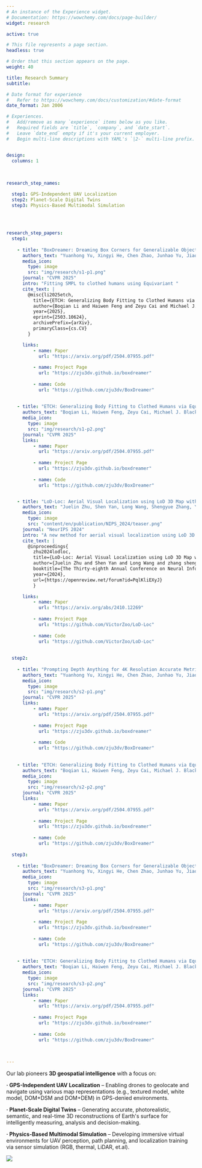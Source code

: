 ```yaml
---
# An instance of the Experience widget.
# Documentation: https://wowchemy.com/docs/page-builder/
widget: research

active: true

# This file represents a page section.
headless: true

# Order that this section appears on the page.
weight: 40

title: Research Summary
subtitle:

# Date format for experience
#   Refer to https://wowchemy.com/docs/customization/#date-format
date_format: Jan 2006

# Experiences.
#   Add/remove as many `experience` items below as you like.
#   Required fields are `title`, `company`, and `date_start`.
#   Leave `date_end` empty if it's your current employer.
#   Begin multi-line descriptions with YAML's `|2-` multi-line prefix.


design:
  columns: 1
  
  
  
research_step_names:

  step1: GPS-Independent UAV Localization
  step2: Planet-Scale Digital Twins
  step3: Physics-Based Multimodal Simulation

    
    
    
research_step_papers:
  step1:
  
    - title: "BoxDreamer: Dreaming Box Corners for Generalizable Object Pose Estimation"
      authors_text: "Yuanhong Yu, Xingyi He, Chen Zhao, Junhao Yu, Jiaqi Yang, Ruizhen Hu Yujun Shen Xing Zhu, Xiaowei Zhou, **Sida Peng**"
      media_icon:
        type: image
        src: "img/research/s1-p1.png"
      journal: "CVPR 2025"
      intro: "Fitting SMPL to clothed humans using Equivariant "
      cite_text: |
        @misc{li2025etch,
          title={ETCH: Generalizing Body Fitting to Clothed Humans via Equivariant Tightness},
          author={Boqian Li and Haiwen Feng and Zeyu Cai and Michael J. Black and Yuliang Xiu},
          year={2025},
          eprint={2503.10624},
          archivePrefix={arXiv},
          primaryClass={cs.CV}
        }

      links:
          - name: Paper
            url: "https://arxiv.org/pdf/2504.07955.pdf"
        
          - name: Project Page
            url: "https://zju3dv.github.io/boxdreamer"
        
          - name: Code
            url: "https://github.com/zju3dv/BoxDreamer"
    
  
    - title: "ETCH: Generalizing Body Fitting to Clothed Humans via Equivariant Tightness"
      authors_text: "Boqian Li, Haiwen Feng, Zeyu Cai, Michael J. Black, **Yuliang Xiu**"
      media_icon:
        type: image
        src: "img/research/s1-p2.png"
      journal: "CVPR 2025"
      links:
          - name: Paper
            url: "https://arxiv.org/pdf/2504.07955.pdf"
        
          - name: Project Page
            url: "https://zju3dv.github.io/boxdreamer"
        
          - name: Code
            url: "https://github.com/zju3dv/BoxDreamer"


    - title: "LoD-Loc: Aerial Visual Localization using LoD 3D Map with Neural Wireframe Alignment"
      authors_text: "Juelin Zhu, Shen Yan, Long Wang, Shengyue Zhang, Yu Liu, **Maojun Zhang**"
      media_icon:
        type: image
        src: "content/en/publication/NIPS_2024/teaser.png"
      journal: "NeurIPS 2024"
      intro: "A new method for aerial visual localization using LoD 3D map with neural wireframe alignment."
      cite_text: |
        @inproceedings{
          zhu2024lodloc,
          title={LoD-Loc: Aerial Visual Localization using LoD 3D Map with Neural Wireframe Alignment},
          author={Juelin Zhu and Shen Yan and Long Wang and zhang shengYue and Yu Liu and Maojun Zhang},
          booktitle={The Thirty-eighth Annual Conference on Neural Information Processing Systems},
          year={2024},
          url={https://openreview.net/forum?id=PqlKliEXyJ}
          }

      links:
          - name: Paper
            url: "https://arxiv.org/abs/2410.12269"
        
          - name: Project Page
            url: "https://github.com/VictorZoo/LoD-Loc"
        
          - name: Code
            url: "https://github.com/VictorZoo/LoD-Loc"
    
    
  step2:
  
    - title: "Prompting Depth Anything for 4K Resolution Accurate Metric Depth Estimation"
      authors_text: "Yuanhong Yu, Xingyi He, Chen Zhao, Junhao Yu, Jiaqi Yang, Ruizhen Hu Yujun Shen Xing Zhu, Xiaowei Zhou, **Sida Peng**"
      media_icon:
        type: image
        src: "img/research/s2-p1.png"
      journal: "CVPR 2025"
      links:
          - name: Paper
            url: "https://arxiv.org/pdf/2504.07955.pdf"
        
          - name: Project Page
            url: "https://zju3dv.github.io/boxdreamer"
        
          - name: Code
            url: "https://github.com/zju3dv/BoxDreamer"
    
  
    - title: "ETCH: Generalizing Body Fitting to Clothed Humans via Equivariant Tightness"
      authors_text: "Boqian Li, Haiwen Feng, Zeyu Cai, Michael J. Black, **Yuliang Xiu**"
      media_icon:
        type: image
        src: "img/research/s2-p2.png"
      journal: "CVPR 2025"
      links:
          - name: Paper
            url: "https://arxiv.org/pdf/2504.07955.pdf"
        
          - name: Project Page
            url: "https://zju3dv.github.io/boxdreamer"
        
          - name: Code
            url: "https://github.com/zju3dv/BoxDreamer"
    
  step3:
  
    - title: "BoxDreamer: Dreaming Box Corners for Generalizable Object Pose Estimation"
      authors_text: "Yuanhong Yu, Xingyi He, Chen Zhao, Junhao Yu, Jiaqi Yang, Ruizhen Hu Yujun Shen Xing Zhu, Xiaowei Zhou, **Sida Peng**"
      media_icon:
        type: image
        src: "img/research/s3-p1.png"
      journal: "CVPR 2025"
      links:
          - name: Paper
            url: "https://arxiv.org/pdf/2504.07955.pdf"
        
          - name: Project Page
            url: "https://zju3dv.github.io/boxdreamer"
        
          - name: Code
            url: "https://github.com/zju3dv/BoxDreamer"
    
  
    - title: "ETCH: Generalizing Body Fitting to Clothed Humans via Equivariant Tightness"
      authors_text: "Boqian Li, Haiwen Feng, Zeyu Cai, Michael J. Black, **Yuliang Xiu**"
      media_icon:
        type: image
        src: "img/research/s3-p2.png"
      journal: "CVPR 2025"
      links:
          - name: Paper
            url: "https://arxiv.org/pdf/2504.07955.pdf"
        
          - name: Project Page
            url: "https://zju3dv.github.io/boxdreamer"
        
          - name: Code
            url: "https://github.com/zju3dv/BoxDreamer"
    

  
---
```


Our lab pioneers **3D geospatial intelligence** with a focus on:

**·  GPS-Independent UAV Localization** – Enabling drones to geolocate and navigate using various map representations (e.g., textured model, white model, DOM+DSM and DOM+DEM) in GPS-denied environments.

**·  Planet-Scale Digital Twins** – Generating accurate, photorealistic, semantic, and real-time 3D reconstructions of Earth's surface for intelligently measuring, analysis and decision-making.

**·  Physics-Based Multimodal Simulation** – Developing immersive virtual environments for UAV perception, path planning, and localization training via sensor simulation (RGB, thermal, LiDAR, et.al).

![](img/research/r2.png)
